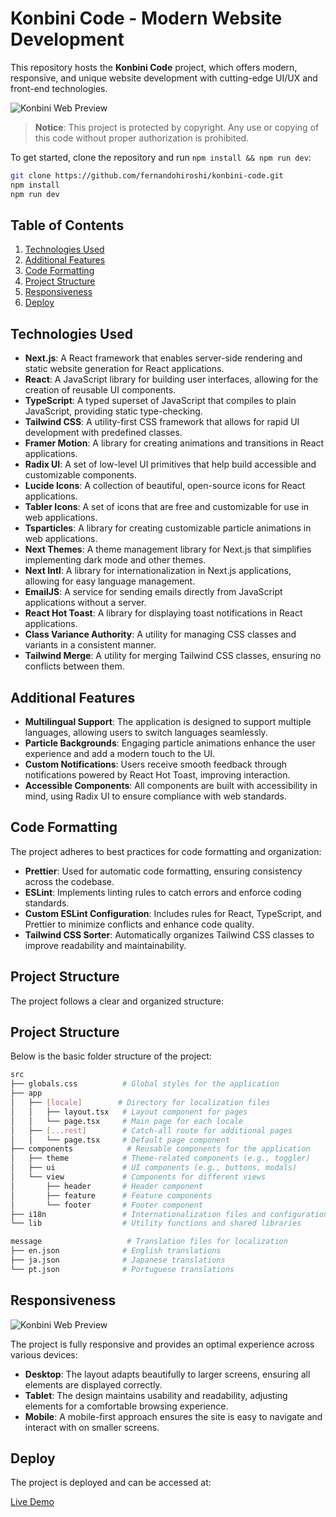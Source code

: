 # Konbini Code - Modern Website Development

This repository hosts the **Konbini Code** project, which offers modern, responsive, and unique website development with cutting-edge UI/UX and front-end technologies.

![Konbini Web Preview](https://cdn.cosmicjs.com/b1e6b4b0-80fe-11ef-9257-112b43bd2f70-Macbook-Air-konbinicode.com.png)

> **Notice**: This project is protected by copyright. Any use or copying of this code without proper authorization is prohibited.

To get started, clone the repository and run `npm install && npm run dev`:

```bash
git clone https://github.com/fernandohiroshi/konbini-code.git
npm install
npm run dev
```
## Table of Contents
1. [Technologies Used](#technologies-used)
2. [Additional Features](#additional-features)
3. [Code Formatting](#code-formatting)
4. [Project Structure](#project-structure)
5. [Responsiveness](#responsiveness)
6. [Deploy](#deploy)

## Technologies Used

- **Next.js**: A React framework that enables server-side rendering and static website generation for React applications.
- **React**: A JavaScript library for building user interfaces, allowing for the creation of reusable UI components.
- **TypeScript**: A typed superset of JavaScript that compiles to plain JavaScript, providing static type-checking.
- **Tailwind CSS**: A utility-first CSS framework that allows for rapid UI development with predefined classes.
- **Framer Motion**: A library for creating animations and transitions in React applications.
- **Radix UI**: A set of low-level UI primitives that help build accessible and customizable components.
- **Lucide Icons**: A collection of beautiful, open-source icons for React applications.
- **Tabler Icons**: A set of icons that are free and customizable for use in web applications.
- **Tsparticles**: A library for creating customizable particle animations in web applications.
- **Next Themes**: A theme management library for Next.js that simplifies implementing dark mode and other themes.
- **Next Intl**: A library for internationalization in Next.js applications, allowing for easy language management.
- **EmailJS**: A service for sending emails directly from JavaScript applications without a server.
- **React Hot Toast**: A library for displaying toast notifications in React applications.
- **Class Variance Authority**: A utility for managing CSS classes and variants in a consistent manner.
- **Tailwind Merge**: A utility for merging Tailwind CSS classes, ensuring no conflicts between them.

## Additional Features

- **Multilingual Support**: The application is designed to support multiple languages, allowing users to switch languages seamlessly.
- **Particle Backgrounds**: Engaging particle animations enhance the user experience and add a modern touch to the UI.
- **Custom Notifications**: Users receive smooth feedback through notifications powered by React Hot Toast, improving interaction.
- **Accessible Components**: All components are built with accessibility in mind, using Radix UI to ensure compliance with web standards.

## Code Formatting

The project adheres to best practices for code formatting and organization:

- **Prettier**: Used for automatic code formatting, ensuring consistency across the codebase.
- **ESLint**: Implements linting rules to catch errors and enforce coding standards.
- **Custom ESLint Configuration**: Includes rules for React, TypeScript, and Prettier to minimize conflicts and enhance code quality.
- **Tailwind CSS Sorter**: Automatically organizes Tailwind CSS classes to improve readability and maintainability.

## Project Structure

The project follows a clear and organized structure:

## Project Structure

Below is the basic folder structure of the project:

```bash
src
├── globals.css          # Global styles for the application
├── app
│   ├── [locale]        # Directory for localization files
│   │   ├── layout.tsx   # Layout component for pages
│   │   └── page.tsx     # Main page for each locale
│   ├── [...rest]        # Catch-all route for additional pages
│   │   └── page.tsx     # Default page component
├── components            # Reusable components for the application
│   ├── theme            # Theme-related components (e.g., toggler)
│   ├── ui               # UI components (e.g., buttons, modals)
│   └── view             # Components for different views
│       ├── header       # Header component
│       ├── feature      # Feature components
│       └── footer       # Footer component
├── i18n                 # Internationalization files and configurations
└── lib                  # Utility functions and shared libraries

message                   # Translation files for localization
├── en.json              # English translations
├── ja.json              # Japanese translations
└── pt.json              # Portuguese translations
```
## Responsiveness

![Konbini Web Preview](https://cdn.cosmicjs.com/ac06ccb0-80fe-11ef-9257-112b43bd2f70-iPhone-13-PRO-konbinicode.com.png)

The project is fully responsive and provides an optimal experience across various devices:

- **Desktop**: The layout adapts beautifully to larger screens, ensuring all elements are displayed correctly.
- **Tablet**: The design maintains usability and readability, adjusting elements for a comfortable browsing experience.
- **Mobile**: A mobile-first approach ensures the site is easy to navigate and interact with on smaller screens.

## Deploy

The project is deployed and can be accessed at:

[Live Demo](https://konbinicode.com/en)

